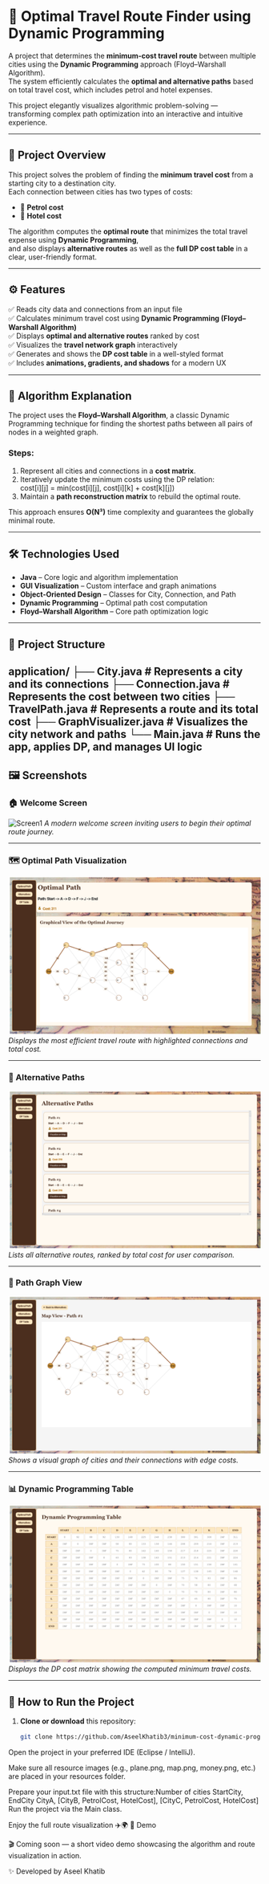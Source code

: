# 🚀 Optimal Travel Route Finder using Dynamic Programming

A project that determines the **minimum-cost travel route** between multiple cities using the **Dynamic Programming** approach (Floyd–Warshall Algorithm).  
The system efficiently calculates the **optimal and alternative paths** based on total travel cost, which includes petrol and hotel expenses.

This project elegantly visualizes algorithmic problem-solving — transforming complex path optimization into an interactive and intuitive experience.

---

## 🎯 Project Overview

This project solves the problem of finding the **minimum travel cost** from a starting city to a destination city.  
Each connection between cities has two types of costs:

- 🚗 **Petrol cost**  
- 🏨 **Hotel cost**

The algorithm computes the **optimal route** that minimizes the total travel expense using **Dynamic Programming**,  
and also displays **alternative routes** as well as the **full DP cost table** in a clear, user-friendly format.

---

## ⚙️ Features

✅ Reads city data and connections from an input file  
✅ Calculates minimum travel cost using **Dynamic Programming (Floyd–Warshall Algorithm)**  
✅ Displays **optimal and alternative routes** ranked by cost  
✅ Visualizes the **travel network graph** interactively  
✅ Generates and shows the **DP cost table** in a well-styled format  
✅ Includes **animations, gradients, and shadows** for a modern UX  

---

## 🧠 Algorithm Explanation

The project uses the **Floyd–Warshall Algorithm**, a classic Dynamic Programming technique for finding the shortest paths between all pairs of nodes in a weighted graph.

### Steps:
1. Represent all cities and connections in a **cost matrix**.  
2. Iteratively update the minimum costs using the DP relation:  
cost[i][j] = min(cost[i][j], cost[i][k] + cost[k][j])
3. Maintain a **path reconstruction matrix** to rebuild the optimal route.  

This approach ensures **O(N³)** time complexity and guarantees the globally minimal route.

---

## 🛠️ Technologies Used

- **Java** – Core logic and algorithm implementation  
- **GUI Visualization** – Custom interface and graph animations  
- **Object-Oriented Design** – Classes for City, Connection, and Path  
- **Dynamic Programming** – Optimal path cost computation  
- **Floyd–Warshall Algorithm** – Core path optimization logic  

---

## 📂 Project Structure

application/
├── City.java # Represents a city and its connections
├── Connection.java # Represents the cost between two cities
├── TravelPath.java # Represents a route and its total cost
├── GraphVisualizer.java # Visualizes the city network and paths
└── Main.java # Runs the app, applies DP, and manages UI logic
---

## 🖼️ Screenshots

### 🏠 Welcome Screen
![Screen1](./Screen1.png)
*A modern welcome screen inviting users to begin their optimal route journey.*

---

### 🗺️ Optimal Path Visualization
![Screen2](./Screen2.png)
*Displays the most efficient travel route with highlighted connections and total cost.*

---

### 🧩 Alternative Paths
![Screen3](./Screen3.png)
*Lists all alternative routes, ranked by total cost for user comparison.*

---

### 🧭 Path Graph View
![Screen4](./Screen4.png)
*Shows a visual graph of cities and their connections with edge costs.*

---

### 📊 Dynamic Programming Table
![Screen5](./Screen5.png)
*Displays the DP cost matrix showing the computed minimum travel costs.*

---

## 🚀 How to Run the Project

1. **Clone or download** this repository:
   ```bash
   git clone https://github.com/AseelKhatib3/minimum-cost-dynamic-programming.git
Open the project in your preferred IDE (Eclipse / IntelliJ).

Make sure all resource images (e.g., plane.png, map.png, money.png, etc.) are placed in your resources folder.

Prepare your input.txt file with this structure:Number of cities
StartCity, EndCity
CityA, [CityB, PetrolCost, HotelCost], [CityC, PetrolCost, HotelCost]
Run the project via the Main class.

Enjoy the full route visualization ✈️🌍
🎥 Demo

🎬 Coming soon — a short video demo showcasing the algorithm and route visualization in action.

✨ Developed by Aseel Khatib
